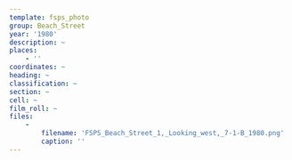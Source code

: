 ```yaml
---
template: fsps_photo
group: Beach_Street
year: '1980'
description: ~
places:
    - ''
coordinates: ~
heading: ~
classification: ~
section: ~
cell: ~
film_roll: ~
files:
    -
        filename: 'FSPS_Beach_Street_1,_Looking_west,_7-1-B_1980.png'
        caption: ''
---
```

